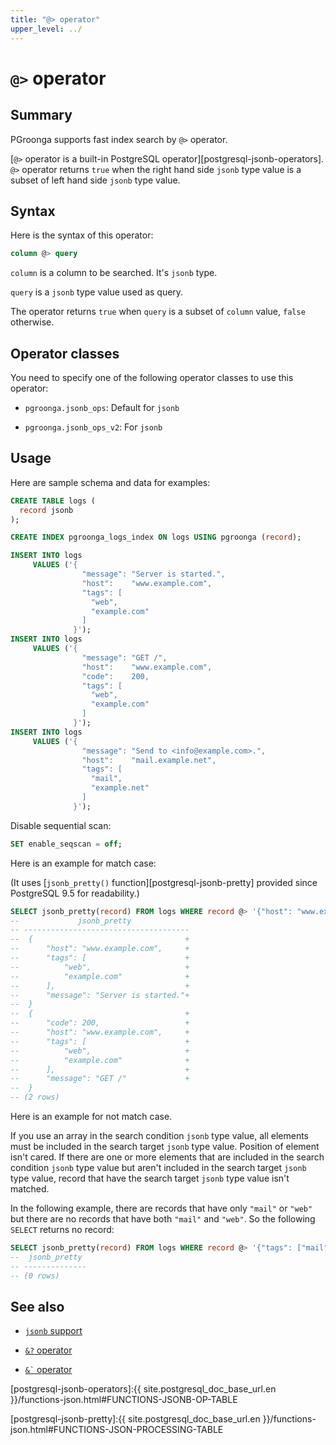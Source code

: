 ```yaml
---
title: "@> operator"
upper_level: ../
---
```


# `@>` operator

## Summary

PGroonga supports fast index search by `@>` operator.

[`@>` operator is a built-in PostgreSQL operator][postgresql-jsonb-operators]. `@>` operator returns `true` when the right hand side `jsonb` type value is a subset of left hand side `jsonb` type value.

## Syntax

Here is the syntax of this operator:

```sql
column @> query
```

`column` is a column to be searched. It's `jsonb` type.

`query` is a `jsonb` type value used as query.

The operator returns `true` when `query` is a subset of `column` value, `false` otherwise.

## Operator classes

You need to specify one of the following operator classes to use this operator:

  * `pgroonga.jsonb_ops`: Default for `jsonb`

  * `pgroonga.jsonb_ops_v2`: For `jsonb`

## Usage

Here are sample schema and data for examples:

```sql
CREATE TABLE logs (
  record jsonb
);

CREATE INDEX pgroonga_logs_index ON logs USING pgroonga (record);

INSERT INTO logs
     VALUES ('{
                "message": "Server is started.",
                "host":    "www.example.com",
                "tags": [
                  "web",
                  "example.com"
                ]
              }');
INSERT INTO logs
     VALUES ('{
                "message": "GET /",
                "host":    "www.example.com",
                "code":    200,
                "tags": [
                  "web",
                  "example.com"
                ]
              }');
INSERT INTO logs
     VALUES ('{
                "message": "Send to <info@example.com>.",
                "host":    "mail.example.net",
                "tags": [
                  "mail",
                  "example.net"
                ]
              }');
```

Disable sequential scan:

```sql
SET enable_seqscan = off;
```

Here is an example for match case:

(It uses [`jsonb_pretty()` function][postgresql-jsonb-pretty] provided since PostgreSQL 9.5 for readability.)

```sql
SELECT jsonb_pretty(record) FROM logs WHERE record @> '{"host": "www.example.com"}'::jsonb;
--             jsonb_pretty             
-- -------------------------------------
--  {                                  +
--      "host": "www.example.com",     +
--      "tags": [                      +
--          "web",                     +
--          "example.com"              +
--      ],                             +
--      "message": "Server is started."+
--  }
--  {                                  +
--      "code": 200,                   +
--      "host": "www.example.com",     +
--      "tags": [                      +
--          "web",                     +
--          "example.com"              +
--      ],                             +
--      "message": "GET /"             +
--  }
-- (2 rows)
```

Here is an example for not match case.

If you use an array in the search condition `jsonb` type value, all elements must be included in the search target `jsonb` type value. Position of element isn't cared. If there are one or more elements that are included in the search condition `jsonb` type value but aren't included in the search target `jsonb` type value, record that have the search target `jsonb` type value isn't matched.

In the following example, there are records that have only `"mail"` or `"web"` but there are no records that have both `"mail"` and `"web"`. So the following `SELECT` returns no record:

```sql
SELECT jsonb_pretty(record) FROM logs WHERE record @> '{"tags": ["mail", "web"]}'::jsonb;
--  jsonb_pretty 
-- --------------
-- (0 rows)
```

## See also

  * [`jsonb` support][jsonb]

  * [`&?` operator][query-jsonb-v2]

  * [`` &` `` operator][script-jsonb-v2]

[jsonb]:../jsonb.html

[query-jsonb-v2]:query-jsonb-v2.html

[script-jsonb-v2]:script-jsonb-v2.html

[postgresql-jsonb-operators]:{{ site.postgresql_doc_base_url.en }}/functions-json.html#FUNCTIONS-JSONB-OP-TABLE

[postgresql-jsonb-pretty]:{{ site.postgresql_doc_base_url.en }}/functions-json.html#FUNCTIONS-JSON-PROCESSING-TABLE
